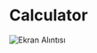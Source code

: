 # Calculator

![Ekran Alıntısı](https://user-images.githubusercontent.com/117303457/229843116-2f9daad4-afa7-4246-b4f5-560a55fa12b8.PNG)
